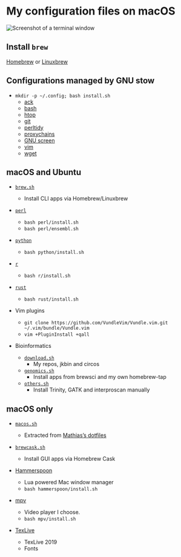 # My configuration files on macOS

![Screenshot of a terminal window](images/screen.png)

## Install `brew`

[Homebrew](https://brew.sh/) or [Linuxbrew](https://docs.brew.sh/Homebrew-on-Linux)

## Configurations managed by GNU stow

* `mkdir -p ~/.config; bash install.sh`
  * [ack](stow-ack/)
  * [bash](stow-bash/)
  * [htop](stow-htop/)
  * [git](stow-git/)
  * [perltidy](stow-perltidy/)
  * [proxychains](stow-proxychains/)
  * [GNU screen](stow-screen/)
  * [vim](stow-vim/)
  * [wget](stow-wget/)

## macOS and Ubuntu

* [`brew.sh`](brew.sh)
  * Install CLI apps via Homebrew/Linuxbrew

* [`perl`](perl/)
  * `bash perl/install.sh`
  * `bash perl/ensembl.sh`

* [`python`](python/)
  * `bash python/install.sh`

* [`r`](r/)
  * `bash r/install.sh`

* [`rust`](rust/)
  * `bash rust/install.sh`

* Vim plugins
  * `git clone https://github.com/VundleVim/Vundle.vim.git ~/.vim/bundle/Vundle.vim`
  * `vim +PluginInstall +qall`

* Bioinformatics
  * [`download.sh`](download.sh)
    * My repos, jkbin and circos
  * [`genomics.sh`](genomics.sh)
    * Install apps from brewsci and my own homebrew-tap
  * [`others.sh`](others.sh)
    * Install Trinity, GATK and interproscan manually

## macOS only

* [`macos.sh`](macos.sh)
  * Extracted from
    [Mathias’s dotfiles](https://github.com/mathiasbynens/dotfiles/blob/master/.macos)

* [`brewcask.sh`](brewcask.sh)
  * Install GUI apps via Homebrew Cask

* [Hammerspoon](hammerspoon/)
  * Lua powered Mac window manager
  * `bash hammerspoon/install.sh`

* [mpv](mpv/)
  * Video player I choose.
  * `bash mpv/install.sh`

* [TexLive](tex/texlive.md)
  * TexLive 2019
  * Fonts

